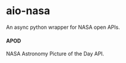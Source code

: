 # aio-nasa
 An async python wrapper for NASA open APIs.

#### APOD
NASA Astronomy Picture of the Day API.
